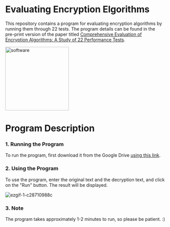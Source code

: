 # Evaluating Encryption Elgorithms
This repository contains a program for evaluating encryption algorithms by running them through 22 tests. The program details can be found in the pre-print version of the paper titled [Comprehensive Evaluation of Encryption Algorithms: A Study of 22 Performance Tests](https://github.com/AREEG94FAHAD/22test/blob/main/the_paper.pdf).

<img src="https://github.com/AREEG94FAHAD/22test/assets/30151596/7c80fc75-5d72-4b8b-8bea-d8c84bd1d005" alt="software" width="200" height="200">

# Program Description
### 1. Running the Program
To run the program, first download it from the Google Drive [using this link](https://drive.google.com/file/d/1icI-ftp9BzGXkuoTDHydd3cFV9b6dsH0/view?usp=drive_link).

### 2. Using the Program
To use the program, enter the original text and the decryption text, and click on the "Run" button. The result will be displayed.

![ezgif-1-c28710988c](https://github.com/AREEG94FAHAD/22test/assets/30151596/7f4c2458-7009-47c4-8d88-fb7a78df0e18)

### 3. Note
The program takes approximately 1-2 minutes to run, so please be patient. :)

